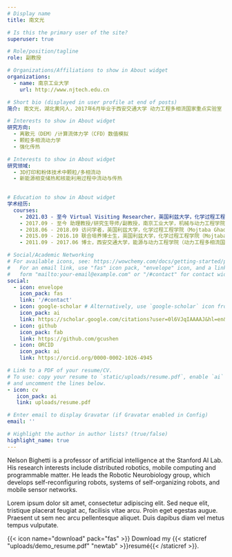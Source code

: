 ```yaml
---
# Display name
title: 南文光

# Is this the primary user of the site?
superuser: true

# Role/position/tagline
role: 副教授

# Organizations/Affiliations to show in About widget
organizations:
  - name: 南京工业大学
    url: http://www.njtech.edu.cn

# Short bio (displayed in user profile at end of posts)
简介: 南文光，湖北黄冈人，2017年6月毕业于西安交通大学 动力工程多相流国家重点实验室 (能源与动力工程学院，动力工程及工程热物理学科排名全国第一)，现任南京工业大学 机械与动力工程学院 助理教授。长期致力于新能源和新制造技术，已在Chemical Engineering Science、Powder Technology等国际高水平期刊上独立一作发表论文近20余篇。曾在英国利兹大学Mojtaba Ghadiri院士课题组多次访学，现长期保持着深入合作，并以访问学者身份参与多项课题。承担国家纵向和企业横向课题多项，并承担本科生主干课程《流体力学》和《空气动力学》以及研究生主干课程《高等工程热力学》的教学。

# Interests to show in About widget
研究方向:
  - 离散元（DEM）/计算流体力学（CFD）数值模拟
  - 颗粒多相流动力学
  - 强化传热

# Interests to show in About widget
研究领域:
  - 3D打印和粉体技术中颗粒/多相流动
  - 新能源相变储热和核能利用过程中流动与传热
 

# Education to show in About widget
学术经历:
  courses:
    - 2021.03 - 至今 Virtual Visiting Researcher，英国利兹大学，化学过程工程学院（Mojtaba Ghadiri院士）course: PhD in Artificial Intelligence
    - 2017.09 - 至今 助理教授/研究生导师/副教授，南京工业大学，机械与动力工程学院
    - 2018.06 - 2018.09 访问学者，英国利兹大学，化学过程工程学院（Mojtaba Ghadiri院士）
    - 2015.09 - 2016.10 联合培养博士生，英国利兹大学，化学过程工程学院（Mojtaba Ghadiri院士）
    - 2011.09 - 2017.06 博士，西安交通大学，能源与动力工程学院（动力工程多相流国家重点实验室，王跃社教授，隶属院士团队）

# Social/Academic Networking
# For available icons, see: https://wowchemy.com/docs/getting-started/page-builder/#icons
#   For an email link, use "fas" icon pack, "envelope" icon, and a link in the
#   form "mailto:your-email@example.com" or "/#contact" for contact widget.
social:
  - icon: envelope
    icon_pack: fas
    link: '/#contact'
  - icon: google-scholar # Alternatively, use `google-scholar` icon from `ai` icon pack
    icon_pack: ai
    link: https://scholar.google.com/citations?user=0l6VJqIAAAAJ&hl=en&oi=ao
  - icon: github
    icon_pack: fab
    link: https://github.com/gcushen
  - icon: ORCID
    icon_pack: ai
    link: https://orcid.org/0000-0002-1026-4945

# Link to a PDF of your resume/CV.
# To use: copy your resume to `static/uploads/resume.pdf`, enable `ai` icons in `params.toml`,
# and uncomment the lines below.
- icon: cv
   icon_pack: ai
   link: uploads/resume.pdf

# Enter email to display Gravatar (if Gravatar enabled in Config)
email: ''

# Highlight the author in author lists? (true/false)
highlight_name: true
---
```


Nelson Bighetti is a professor of artificial intelligence at the Stanford AI Lab. His research interests include distributed robotics, mobile computing and programmable matter. He leads the Robotic Neurobiology group, which develops self-reconfiguring robots, systems of self-organizing robots, and mobile sensor networks.

Lorem ipsum dolor sit amet, consectetur adipiscing elit. Sed neque elit, tristique placerat feugiat ac, facilisis vitae arcu. Proin eget egestas augue. Praesent ut sem nec arcu pellentesque aliquet. Duis dapibus diam vel metus tempus vulputate.

{{< icon name="download" pack="fas" >}} Download my {{< staticref "uploads/demo_resume.pdf" "newtab" >}}resumé{{< /staticref >}}.
